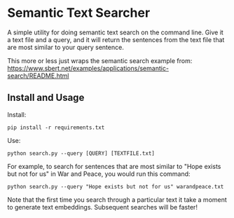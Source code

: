# Semantic Text Searcher

A simple utility for doing semantic text search on the command line. Give it a text file and a query, and it will return the sentences from the text file that are most similar to your query sentence.

This more or less just wraps the semantic search example from: https://www.sbert.net/examples/applications/semantic-search/README.html

## Install and Usage

Install:

```
pip install -r requirements.txt
```


Use:

```
python search.py --query [QUERY] [TEXTFILE.txt]
```

For example, to search for sentences that are most similar to "Hope exists but not for us" in War and Peace, you would run this command:

```
python search.py --query "Hope exists but not for us" warandpeace.txt
```

Note that the first time you search through a particular text it take a moment to generate text embeddings. Subsequent searches will be faster!
